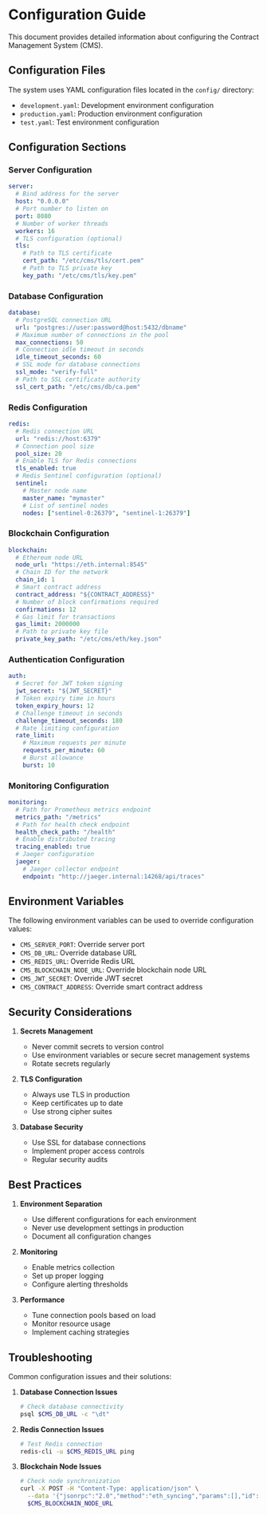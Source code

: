 # Configuration Guide

This document provides detailed information about configuring the Contract Management System (CMS).

## Configuration Files

The system uses YAML configuration files located in the `config/` directory:

- `development.yaml`: Development environment configuration
- `production.yaml`: Production environment configuration
- `test.yaml`: Test environment configuration

## Configuration Sections

### Server Configuration

```yaml
server:
  # Bind address for the server
  host: "0.0.0.0"
  # Port number to listen on
  port: 8080
  # Number of worker threads
  workers: 16
  # TLS configuration (optional)
  tls:
    # Path to TLS certificate
    cert_path: "/etc/cms/tls/cert.pem"
    # Path to TLS private key
    key_path: "/etc/cms/tls/key.pem"
```

### Database Configuration

```yaml
database:
  # PostgreSQL connection URL
  url: "postgres://user:password@host:5432/dbname"
  # Maximum number of connections in the pool
  max_connections: 50
  # Connection idle timeout in seconds
  idle_timeout_seconds: 60
  # SSL mode for database connections
  ssl_mode: "verify-full"
  # Path to SSL certificate authority
  ssl_cert_path: "/etc/cms/db/ca.pem"
```

### Redis Configuration

```yaml
redis:
  # Redis connection URL
  url: "redis://host:6379"
  # Connection pool size
  pool_size: 20
  # Enable TLS for Redis connections
  tls_enabled: true
  # Redis Sentinel configuration (optional)
  sentinel:
    # Master node name
    master_name: "mymaster"
    # List of sentinel nodes
    nodes: ["sentinel-0:26379", "sentinel-1:26379"]
```

### Blockchain Configuration

```yaml
blockchain:
  # Ethereum node URL
  node_url: "https://eth.internal:8545"
  # Chain ID for the network
  chain_id: 1
  # Smart contract address
  contract_address: "${CONTRACT_ADDRESS}"
  # Number of block confirmations required
  confirmations: 12
  # Gas limit for transactions
  gas_limit: 2000000
  # Path to private key file
  private_key_path: "/etc/cms/eth/key.json"
```

### Authentication Configuration

```yaml
auth:
  # Secret for JWT token signing
  jwt_secret: "${JWT_SECRET}"
  # Token expiry time in hours
  token_expiry_hours: 12
  # Challenge timeout in seconds
  challenge_timeout_seconds: 180
  # Rate limiting configuration
  rate_limit:
    # Maximum requests per minute
    requests_per_minute: 60
    # Burst allowance
    burst: 10
```

### Monitoring Configuration

```yaml
monitoring:
  # Path for Prometheus metrics endpoint
  metrics_path: "/metrics"
  # Path for health check endpoint
  health_check_path: "/health"
  # Enable distributed tracing
  tracing_enabled: true
  # Jaeger configuration
  jaeger:
    # Jaeger collector endpoint
    endpoint: "http://jaeger.internal:14268/api/traces"
```

## Environment Variables

The following environment variables can be used to override configuration values:

- `CMS_SERVER_PORT`: Override server port
- `CMS_DB_URL`: Override database URL
- `CMS_REDIS_URL`: Override Redis URL
- `CMS_BLOCKCHAIN_NODE_URL`: Override blockchain node URL
- `CMS_JWT_SECRET`: Override JWT secret
- `CMS_CONTRACT_ADDRESS`: Override smart contract address

## Security Considerations

1. **Secrets Management**
   - Never commit secrets to version control
   - Use environment variables or secure secret management systems
   - Rotate secrets regularly

2. **TLS Configuration**
   - Always use TLS in production
   - Keep certificates up to date
   - Use strong cipher suites

3. **Database Security**
   - Use SSL for database connections
   - Implement proper access controls
   - Regular security audits

## Best Practices

1. **Environment Separation**
   - Use different configurations for each environment
   - Never use development settings in production
   - Document all configuration changes

2. **Monitoring**
   - Enable metrics collection
   - Set up proper logging
   - Configure alerting thresholds

3. **Performance**
   - Tune connection pools based on load
   - Monitor resource usage
   - Implement caching strategies

## Troubleshooting

Common configuration issues and their solutions:

1. **Database Connection Issues**
   ```bash
   # Check database connectivity
   psql $CMS_DB_URL -c "\dt"
   ```

2. **Redis Connection Issues**
   ```bash
   # Test Redis connection
   redis-cli -u $CMS_REDIS_URL ping
   ```

3. **Blockchain Node Issues**
   ```bash
   # Check node synchronization
   curl -X POST -H "Content-Type: application/json" \
     --data '{"jsonrpc":"2.0","method":"eth_syncing","params":[],"id":1}' \
     $CMS_BLOCKCHAIN_NODE_URL
   ``` 